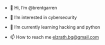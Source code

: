 - 👋 Hi, I’m @brentgarren
- 👀 I’m interested in cybersecurity
- 🌱 I’m currently learning hacking and python

- 📫 How to reach me elzrath.bg@gmail.com

<!---
brentgarren/brentgarren is a ✨ special ✨ repository because its `README.md` (this file) appears on your GitHub profile.
You can click the Preview link to take a look at your changes.
--->
